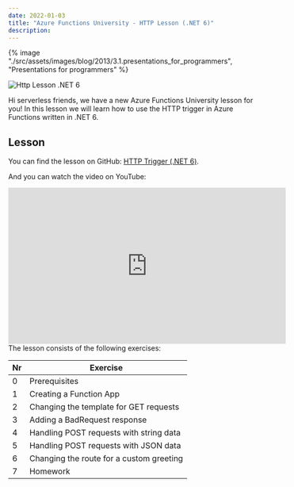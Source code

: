 ```yaml
---
date: 2022-01-03
title: "Azure Functions University - HTTP Lesson (.NET 6)"
description:
---
```


{% image "./src/assets/images/blog/2013/3.1.presentations_for_programmers", "Presentations for programmers" %}

![Http Lesson .NET 6](/articles/2022/59.AzureFunctionsUniversity_HTTP_Lesson_dotnet6.png)

Hi serverless friends, we have a new Azure Functions University lesson for you! In this lesson we will learn how to use the HTTP trigger in Azure Functions written in .NET 6.

## Lesson

You can find the lesson on GitHub: [HTTP Trigger (.NET 6)](https://github.com/marcduiker/azure-functions-university/blob/main/lessons/dotnet6/http/README.md).

And you can watch the video on YouTube:

<iframe width="560" height="315" src="https://www.youtube.com/embed/aifFp86G3tI" title="YouTube video player" frameborder="0" allow="accelerometer; autoplay; clipboard-write; encrypted-media; gyroscope; picture-in-picture" allowfullscreen></iframe>

<br>
The lesson consists of the following exercises:

|Nr|Exercise
|-|-
|0|Prerequisites
|1|Creating a Function App
|2|Changing the template for GET requests
|3|Adding a BadRequest response
|4|Handling POST requests with string data
|5|Handling POST requests with JSON data
|6|Changing the route for a custom greeting
|7|Homework